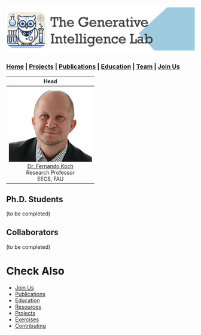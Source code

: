 ![GeniLab-banner](./images/genilab-banner.png)

### [Home](README.md) | [Projects](PROJECTS.md) | [Publications](KNOWLEDGE.md) | [Education](KNOWLEDGE.md#education) | [Team](PEOPLE.md) |  [Join Us](JOIN.md)




| Head | 
| :-: |
| ![](./images/people/fkoch-headshot.png) <br/>[Dr. Fernando Koch](http://www.fernandokoch.me) <br/> Research Professor <br/> EECS,  FAU |

## Ph.D. Students
(to be completed)

## Collaborators
(to be completed)

# Check Also

* [Join Us](JOIN.md)
* [Publications](KNOWLEDGE.md#publications)
* [Education](KNOWLEDGE.md#education)
* [Resources](PROJECTS.md#resources)
* [Projects](PROJECTS.md)
* [Exercises](EXERCISES.md)
* [Contributing](CONTRIBUTE.md)


